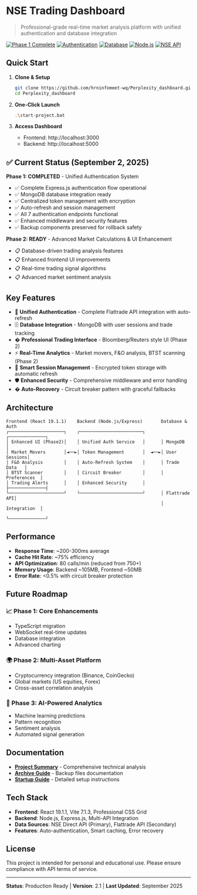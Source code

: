 # NSE Trading Dashboard

> Professional-grade real-time market analysis platform with unified authentication and database integration

[![Phase 1 Complete](https://img.shields.io/badge/Phase%201-Complete-brightgreen.svg)](https://github.com/hrninfomeet-wq/Perplexity_dashboard)
[![Authentication](https://img.shields.io/badge/Auth%20System-Unified-blue.svg)](https://github.com/hrninfomeet-wq/Perplexity_dashboard)
[![Database](https://img.shields.io/badge/MongoDB-Integrated-green.svg)](https://mongodb.com/)
[![Node.js](https://img.shields.io/badge/Node.js-v24.6.0-green.svg)](https://nodejs.org/)
[![NSE API](https://img.shields.io/badge/Flattrade%20API-Authenticated-orange.svg)](https://flattrade.in/)

## Quick Start

1. **Clone & Setup**
   ```bash
   git clone https://github.com/hrninfomeet-wq/Perplexity_dashboard.git
   cd Perplexity_dashboard
   ```

2. **One-Click Launch**
   ```bash
   .\start-project.bat
   ```

3. **Access Dashboard**
   - Frontend: http://localhost:3000
   - Backend: http://localhost:5000

## ✅ Current Status (September 2, 2025)

**Phase 1: COMPLETED** - Unified Authentication System
- ✅ Complete Express.js authentication flow operational
- ✅ MongoDB database integration ready
- ✅ Centralized token management with encryption
- ✅ Auto-refresh and session management
- ✅ All 7 authentication endpoints functional
- ✅ Enhanced middleware and security features
- ✅ Backup components preserved for rollback safety

**Phase 2: READY** - Advanced Market Calculations & UI Enhancement
- 📋 Database-driven trading analysis features
- 📋 Enhanced frontend UI improvements  
- 📋 Real-time trading signal algorithms
- 📋 Advanced market sentiment analysis

## Key Features

- 🔐 **Unified Authentication** - Complete Flattrade API integration with auto-refresh
- 🗄️ **Database Integration** - MongoDB with user sessions and trade tracking
- � **Professional Trading Interface** - Bloomberg/Reuters style UI (Phase 2)
- ⚡ **Real-Time Analytics** - Market movers, F&O analysis, BTST scanning (Phase 2)
- 🎯 **Smart Session Management** - Encrypted token storage with automatic refresh
- 🛡️ **Enhanced Security** - Comprehensive middleware and error handling
- � **Auto-Recovery** - Circuit breaker pattern with graceful fallbacks

## Architecture

```
Frontend (React 19.1.1)    Backend (Node.js/Express)       Database & Auth
┌─────────────────────┐    ┌────────────────────────┐      ┌──────────────┐
│ Enhanced UI (Phase2)│    │ Unified Auth Service   │      │ MongoDB      │
│ Market Movers       │◄──►│ Token Management       │  ◄──►│ User Sessions│
│ F&O Analysis        │    │ Auto-Refresh System    │      │ Trade Data   │
│ BTST Scanner        │    │ Circuit Breaker        │      │ Preferences  │
│ Trading Alerts      │    │ Enhanced Security      │      ├──────────────┤
└─────────────────────┘    └────────────────────────┘      │ Flattrade API│
                                                           │ Integration  │
                                                           └──────────────┘
```

## Performance

- **Response Time**: ~200-300ms average
- **Cache Hit Rate**: ~75% efficiency
- **API Optimization**: 80 calls/min (reduced from 750+)
- **Memory Usage**: Backend ~105MB, Frontend ~50MB
- **Error Rate**: <0.5% with circuit breaker protection

## Future Roadmap

### 📈 Phase 1: Core Enhancements
- TypeScript migration
- WebSocket real-time updates
- Database integration
- Advanced charting

### 🌍 Phase 2: Multi-Asset Platform
- Cryptocurrency integration (Binance, CoinGecko)
- Global markets (US equities, Forex)
- Cross-asset correlation analysis

### 🤖 Phase 3: AI-Powered Analytics
- Machine learning predictions
- Pattern recognition
- Sentiment analysis
- Automated signal generation

## Documentation

- **[Project Summary](./Project-summary.md)** - Comprehensive technical analysis
- **[Archive Guide](./archive/ARCHIVE-README.md)** - Backup files documentation
- **[Startup Guide](./ENHANCED-STARTUP-GUIDE.md)** - Detailed setup instructions

## Tech Stack

- **Frontend**: React 19.1.1, Vite 7.1.3, Professional CSS Grid
- **Backend**: Node.js, Express.js, Multi-API Integration
- **Data Sources**: NSE Direct API (Primary), Flattrade API (Secondary)
- **Features**: Auto-authentication, Smart caching, Error recovery

## License

This project is intended for personal and educational use. Please ensure compliance with API terms of service.

---

**Status**: Production Ready | **Version**: 2.1 | **Last Updated**: September 2025
